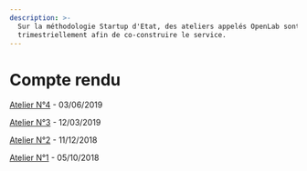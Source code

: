 ```yaml
---
description: >-
  Sur la méthodologie Startup d'Etat, des ateliers appelés OpenLab sont réalisés
  trimestriellement afin de co-construire le service.
---
```


# Compte rendu

[Atelier N°4](https://drive.google.com/file/d/17QXrn-kceY9WWbtuZptxun98kcbd9qRR/view?usp=sharing) - 03/06/2019

[Atelier N°3](https://drive.google.com/file/d/1F3kQicjOZ1Mhqvwz9EOBYmawMH2iWd9e/view?usp=sharing) - 12/03/2019

[Atelier N°2](https://drive.google.com/file/d/1DR-Imgkbxvd_B2g0qozg5i-Mfzxte2W2/view?usp=sharing) - 11/12/2018

[Atelier N°1](https://drive.google.com/file/d/1Dx4B0ipOxodHnxVnNYRx3O3N2ot3_vgk/view?usp=sharing) - 05/10/2018

